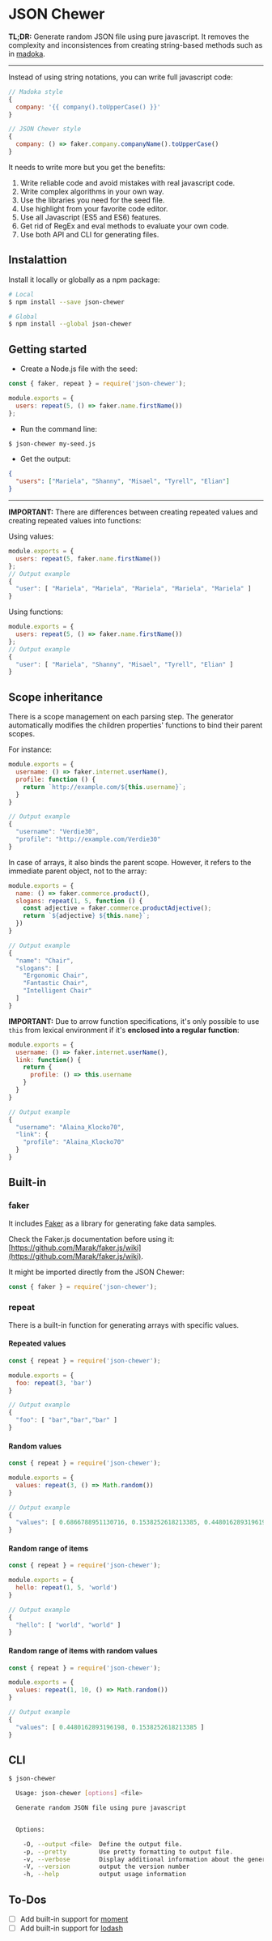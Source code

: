 # JSON Chewer

**TL;DR:** Generate random JSON file using pure javascript. It removes the complexity and inconsistences from creating string-based methods such as in [madoka](https://www.npmjs.com/package/madoka).

---

Instead of using string notations, you can write full javascript code:
```javascript
// Madoka style
{
  company: '{{ company().toUpperCase() }}'
}

// JSON Chewer style
{
  company: () => faker.company.companyName().toUpperCase()
}
```

It needs to write more but you get the benefits:
1.  Write reliable code and avoid mistakes with real javascript code.
1.  Write complex algorithms in your own way.
1.  Use the libraries you need for the seed file.
1.  Use highlight from your favorite code editor.
1.  Use all Javascript (ES5 and ES6) features.
1.  Get rid of RegEx and eval methods to evaluate your own code.
1.  Use both API and CLI for generating files.


## Instalattion

Install it locally or globally as a npm package:
```bash
# Local
$ npm install --save json-chewer

# Global
$ npm install --global json-chewer
```

## Getting started

*  Create a Node.js file with the seed:
  ```javascript
  const { faker, repeat } = require('json-chewer');

  module.exports = {
    users: repeat(5, () => faker.name.firstName())
  };
  ```

*  Run the command line:
  ```bash
  $ json-chewer my-seed.js
  ```

*  Get the output:
```json
{
  "users": ["Mariela", "Shanny", "Misael", "Tyrell", "Elian"]
}
```

---

**IMPORTANT:** There are differences between creating repeated values and creating repeated values into functions:

Using values:
```javascript
module.exports = {
  users: repeat(5, faker.name.firstName())
};
// Output example
{
  "user": [ "Mariela", "Mariela", "Mariela", "Mariela", "Mariela" ]
}
```

Using functions:
```javascript
module.exports = {
  users: repeat(5, () => faker.name.firstName())
};
// Output example
{
  "user": [ "Mariela", "Shanny", "Misael", "Tyrell", "Elian" ]
}
```

## Scope inheritance

There is a scope management on each parsing step. The generator automatically modifies the children properties' functions to bind their parent scopes.

For instance:
```javascript
module.exports = {
  username: () => faker.internet.userName(),
  profile: function () {
    return `http://example.com/${this.username}`;
  }
}

// Output example
{
  "username": "Verdie30",
  "profile": "http://example.com/Verdie30"
}
```

In case of arrays, it also binds the parent scope. However, it refers to the immediate parent object, not to the array:
```javascript
module.exports = {
  name: () => faker.commerce.product(),
  slogans: repeat(1, 5, function () {
    const adjective = faker.commerce.productAdjective();
    return `${adjective} ${this.name}`;
  })
}

// Output example
{
  "name": "Chair",
  "slogans": [
    "Ergonomic Chair",
    "Fantastic Chair",
    "Intelligent Chair"
  ]
}

```

**IMPORTANT:** Due to arrow function specifications, it's only possible to use `this` from lexical environment if it's **enclosed into a regular function**:
```javascript
module.exports = {
  username: () => faker.internet.userName(),
  link: function() {
    return {
      profile: () => this.username
    }
  }
}

// Output example
{
  "username": "Alaina_Klocko70",
  "link": {
    "profile": "Alaina_Klocko70"
  }
}
```

## Built-in

### faker

It includes [Faker](https://www.npmjs.com/package/faker) as a library for generating fake data samples.

Check the Faker.js documentation before using it: [https://github.com/Marak/faker.js/wiki](https://github.com/Marak/faker.js/wiki).

It might be imported directly from the JSON Chewer:

```javascript
const { faker } = require('json-chewer');
```

### repeat

There is a built-in function for generating arrays with specific values.

#### Repeated values
```javascript
const { repeat } = require('json-chewer');

module.exports = {
  foo: repeat(3, 'bar')
}

// Output example
{
  "foo": [ "bar","bar","bar" ]
}
```

#### Random values
```javascript
const { repeat } = require('json-chewer');

module.exports = {
  values: repeat(3, () => Math.random())
}

// Output example
{
  "values": [ 0.6866788951130716, 0.1538252618213385, 0.4480162893196198 ]
}
```

#### Random range of items
```javascript
const { repeat } = require('json-chewer');

module.exports = {
  hello: repeat(1, 5, 'world')
}

// Output example
{
  "hello": [ "world", "world" ]
}
```

#### Random range of items with random values
```javascript
const { repeat } = require('json-chewer');

module.exports = {
  values: repeat(1, 10, () => Math.random())
}

// Output example
{
  "values": [ 0.4480162893196198, 0.1538252618213385 ]
}
```

## CLI
```bash
$ json-chewer

  Usage: json-chewer [options] <file>

  Generate random JSON file using pure javascript


  Options:

    -O, --output <file>  Define the output file.
    -p, --pretty         Use pretty formatting to output file.
    -v, --verbose        Display additional information about the generation processing.
    -V, --version        output the version number
    -h, --help           output usage information
```


## To-Dos

- [ ] Add built-in support for [moment](https://www.npmjs.com/package/moment)
- [ ] Add built-in support for [lodash](https://www.npmjs.com/package/lodash)
